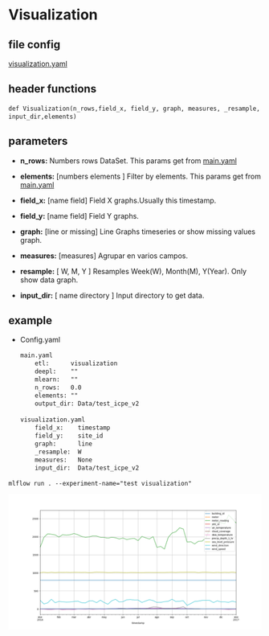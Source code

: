 # Visualization
## file config
[visualization.yaml](../Config/visualization.yaml)

## header functions

~~~
def Visualization(n_rows,field_x, field_y, graph, measures, _resample, input_dir,elements)
~~~

## parameters
*   **n_rows:** Numbers rows DataSet. This params get from [main.yaml](main.yaml)
*   **elements:** [numbers elements ] Filter by elements. This params get from [main.yaml](main.yaml)

*   **field_x:** [name field] Field X graphs.Usually this timestamp.
*   **field_y:** [name field] Field Y graphs. 
*   **graph:** [line or missing] Line Graphs timeseries or show missing values graph.
*   **measures:** [measures] Agrupar en varios campos.
*   **resample:** [ W, M, Y ] Resamples Week(W), Month(M), Y(Year). Only show data graph.
*   **input_dir:** [ name directory ] Input directory to get data.

## example

*   Config.yaml 

    ~~~
    main.yaml
        etl:      visualization
        deepl:    ""
        mlearn:   ""
        n_rows:   0.0
        elements: ""
        output_dir: Data/test_icpe_v2

    visualization.yaml
        field_x:    timestamp
        field_y:    site_id
        graph:      line
        _resample:  W
        measures:   None
        input_dir:  Data/test_icpe_v2

    ~~~

`mlflow run . --experiment-name="test visualization"`

![example temporal serie, line graph](img/v_line.png)

